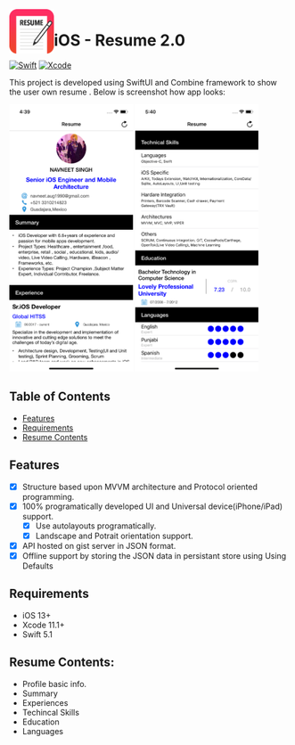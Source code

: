 <img align="left" width="80" height="80" src="https://github.com/navneet1990/Resume/blob/master/Resume/Resources/Assets.xcassets/AppIcon.appiconset/appLogo83%402x.png" alt="iOS resume application project app icon">

# iOS - Resume 2.0 

[![Swift](https://img.shields.io/badge/Swift-5.1-orange.svg)](https://swift.org)
[![Xcode](https://img.shields.io/badge/Xcode-11.4.1-blue.svg)](https://developer.apple.com/xcode)

This project is developed using SwiftUI and Combine framework to show the user own resume .
Below is screenshot how app looks:

<img height="480" src="https://github.com/navneet1990/Resume/blob/master/Resume/Resources/DemoScreenshot/screenShot.png" alt="demo of resume">        <img height="480" src="https://github.com/navneet1990/Resume/blob/master/Resume/Resources/DemoScreenshot/screenshot2.png" alt="demo of resume">

## Table of Contents

- [Features](#features)
- [Requirements](#requirements)
- [Resume Contents](#resume)

## Features

- [x] Structure based upon MVVM architecture and Protocol oriented programming.
- [x] 100% programatically developed UI and Universal device(iPhone/iPad) support.
    - [x] Use autolayouts programatically.
    - [x] Landscape and Potrait orientation support.
- [x] API hosted on gist server in JSON format.
- [x] Offline support by storing the JSON data in persistant store using Using Defaults

## Requirements

- iOS 13+
- Xcode 11.1+
- Swift 5.1

## Resume Contents:
-  Profile basic info.
-  Summary
-  Experiences
-  Techincal Skills
-  Education
-  Languages

